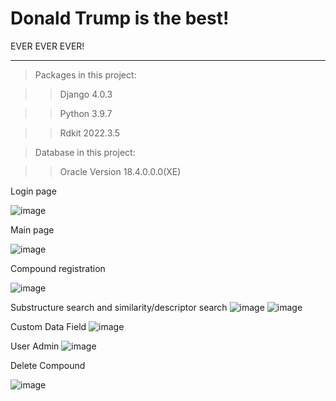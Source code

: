 # Donald Trump is the best!

EVER EVER EVER!



**********************************************
>Packages in this project:

>>Django                 4.0.3

>>Python                 3.9.7

>>Rdkit                  2022.3.5

>Database in this project:

>>Oracle                 Version 18.4.0.0.0(XE)

Login page

![image](https://user-images.githubusercontent.com/110211839/188128686-bad3e1c1-56cd-48ee-a824-40bb9104be38.png)

Main page

![image](https://user-images.githubusercontent.com/110211839/188128740-87b4548a-20dd-4890-ad3d-a0edbf64eb84.png)

Compound registration

![image](https://user-images.githubusercontent.com/110211839/189465932-5deb1457-8f37-4e2b-82a4-aa79a5a8ddd6.png)

Substructure search and similarity/descriptor search
![image](https://user-images.githubusercontent.com/110211839/189465936-1ae95fc7-a373-4a09-bfe1-b8c05d326c7e.png)
![image](https://user-images.githubusercontent.com/110211839/189465877-363430be-4bb8-48b6-88e7-e3f3d0107274.png)

Custom Data Field
![image](https://user-images.githubusercontent.com/110211839/189465893-43bdc798-2f90-49a3-a124-d70dbcc9b2be.png)

User Admin
![image](https://user-images.githubusercontent.com/110211839/189465908-718456c5-a4dc-4821-8d53-68cb5e19145d.png)

Delete Compound

![image](https://user-images.githubusercontent.com/110211839/188129133-6b5711a5-7ed7-4a54-90b3-7db62b32766f.png)

